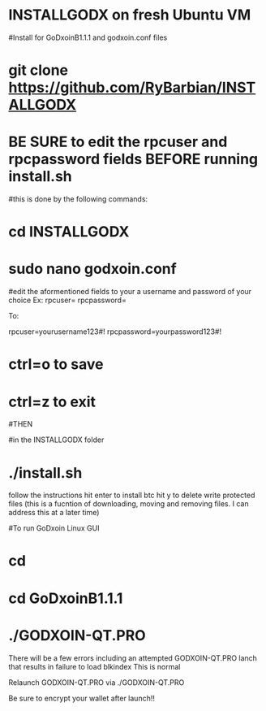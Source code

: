 # INSTALLGODX on fresh Ubuntu VM

#Install for GoDxoinB1.1.1 and godxoin.conf files

# git clone https://github.com/RyBarbian/INSTALLGODX

# BE SURE to edit the rpcuser and rpcpassword fields BEFORE running install.sh
#this is done by the following commands: 

# cd INSTALLGODX 
# sudo nano godxoin.conf

#edit the aformentioned fields to your a username and password of your choice
Ex: rpcuser=<yourname> 
rpcpassword=<yourpassword>
  
  To:
  
rpcuser=yourusername123#!
rpcpassword=yourpassword123#!

# ctrl=o to save 
# ctrl=z to exit

#THEN

#in the INSTALLGODX folder

# ./install.sh


follow the instructions
hit enter to install btc
hit y to delete write protected files (this is a fucntion of downloading, moving and removing files. I can address this at a later time)

#To run GoDxoin Linux GUI
# cd
# cd GoDxoinB1.1.1
# ./GODXOIN-QT.PRO

There will be a few errors including an attempted GODXOIN-QT.PRO lanch that results in failure to load blkindex
This is normal

Relaunch GODXOIN-QT.PRO  via ./GODXOIN-QT.PRO

Be sure to encrypt your wallet after launch!!
